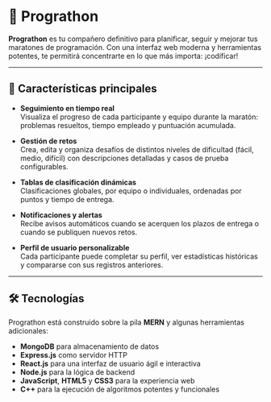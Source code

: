 # 🚀 Prograthon

**Prograthon** es tu compañero definitivo para planificar, seguir y mejorar tus maratones de programación. Con una interfaz web moderna y herramientas potentes, te permitirá concentrarte en lo que más importa: ¡codificar!

---

## 🌟 Características principales

- **Seguimiento en tiempo real**  
  Visualiza el progreso de cada participante y equipo durante la maratón: problemas resueltos, tiempo empleado y puntuación acumulada.

- **Gestión de retos**  
  Crea, edita y organiza desafíos de distintos niveles de dificultad (fácil, medio, difícil) con descripciones detalladas y casos de prueba configurables.

- **Tablas de clasificación dinámicas**  
  Clasificaciones globales, por equipo o individuales, ordenadas por puntos y tiempo de entrega.

- **Notificaciones y alertas**  
  Recibe avisos automáticos cuando se acerquen los plazos de entrega o cuando se publiquen nuevos retos.

- **Perfil de usuario personalizable**  
  Cada participante puede completar su perfil, ver estadísticas históricas y compararse con sus registros anteriores.

---

## 🛠️ Tecnologías

Prograthon está construido sobre la pila **MERN** y algunas herramientas adicionales:

- **MongoDB** para almacenamiento de datos  
- **Express.js** como servidor HTTP  
- **React.js** para una interfaz de usuario ágil e interactiva  
- **Node.js** para la lógica de backend  
- **JavaScript**, **HTML5** y **CSS3** para la experiencia web  
- **C++** para la ejecución de algoritmos potentes y funcionales

